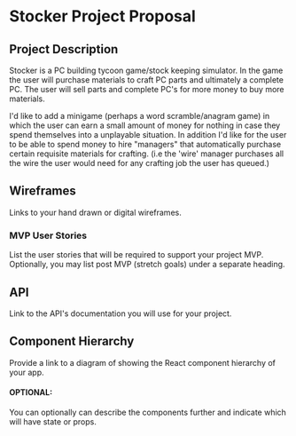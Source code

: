 # Stocker Project Proposal

## Project Description

Stocker is a PC building tycoon game/stock keeping simulator. In the game the user will purchase materials to craft PC parts and ultimately a complete PC. The user will sell parts and complete PC's for more money to buy more materials. 

I'd like to add a minigame (perhaps a word scramble/anagram game) in which the user can earn a small amount of money for nothing in case they spend themselves into a unplayable situation. In addition I'd like for the user to be able to spend money to hire "managers" that automatically purchase certain requisite materials for crafting. (i.e the 'wire' manager purchases all the wire the user would need for any crafting job the user has queued.)



## Wireframes

Links to your hand drawn or digital wireframes.



### MVP User Stories

List the user stories that will be required to support your project MVP.  Optionally, you may list post MVP (stretch goals) under a separate heading.



## API

Link to the API's documentation you will use for your project.


## Component Hierarchy

Provide a link to a diagram of showing the React component hierarchy of your app.


#### OPTIONAL:

You can optionally can describe the components further and indicate which will have state or props.
